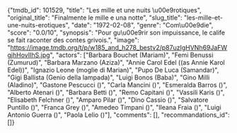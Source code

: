 {"tmdb_id": 101529, "title": "Les mille et une nuits \u00e9rotiques", "original_title": "Finalmente le mille e una notte", "slug_title": "les-mille-et-une-nuits-erotiques", "date": "1972-02-08", "genre": "Com\u00e9die", "score": "0.0/10", "synopsis": "Pour gu\u00e9rir son impuissance, le calife se fait raconter des contes grivois.", "image": "https://image.tmdb.org/t/p/w185_and_h278_bestv2/p87uzIgHVNh69JaFWgjhHovIIhS.jpg", "actors": ["Barbara Bouchet (Mariam)", "Femi Benussi (Zumurud)", "Barbara Marzano (Aziza)", "Annie Carol Edel ((as Annie Karol Edel))", "Ignazio Leone (moglie di Marian)", "Pupo De Luca (Samandar)", "Gigi Ballista (Genio della lampada)", "Luigi Bonos (Baba)", "Gino Milli (Aladino)", "Gastone Pescucci ()", "Carla Mancini ()", "Esmeralda Barros ()", "Alberto Atenari ()", "Barbara Betti ()", "Remo Capitani ()", "Vassili Karis ()", "Elisabeth Felchner ()", "Amparo Pilar ()", "Dino Cassio ()", "Salvatore Puntillo ()", "Franca Grey ()", "Amedeo Timpani ()", "Ileana Fraia ()", "Luigi Antonio Guerra ()", "Paola Lelio ()"], "comments": [], "recommandations_id": []}